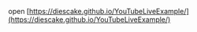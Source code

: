 open [https://diescake.github.io/YouTubeLiveExample/](https://diescake.github.io/YouTubeLiveExample/)
